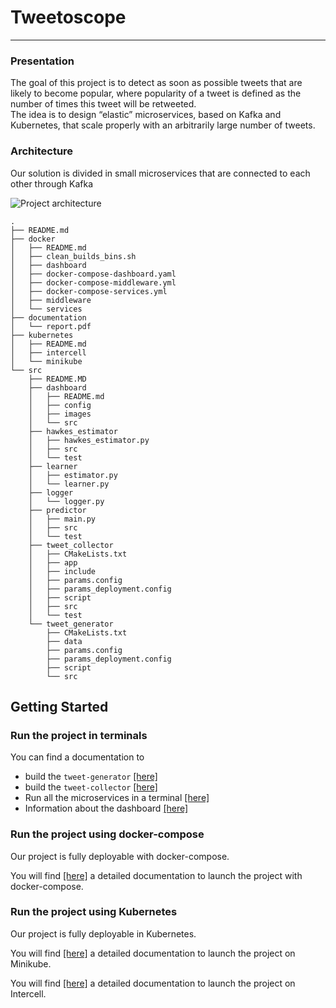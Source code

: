 # Tweetoscope
--- 
### Presentation
The goal of this project is to detect as soon as possible tweets that are likely to become popular, where popularity of a tweet is defined as the number of times this tweet will be retweeted.  
The idea is to design “elastic” microservices, based on Kafka and Kubernetes, that scale properly with an arbitrarily large number of tweets. 
### Architecture
Our solution is divided in small microservices that are connected to each other through Kafka 

<img src="https://pennerath.pages.centralesupelec.fr/tweetoscope/graphviz-images/ead74cb4077631acad74606a761525fe2a3228c1.svg" alt="Project architecture"/>  

```
.  
├── README.md  
├── docker  
│   ├── README.md  
│   ├── clean_builds_bins.sh  
│   ├── dashboard  
│   ├── docker-compose-dashboard.yaml  
│   ├── docker-compose-middleware.yml  
│   ├── docker-compose-services.yml  
│   ├── middleware  
│   └── services  
├── documentation  
│   └── report.pdf  
├── kubernetes  
│   ├── README.md  
│   ├── intercell  
│   └── minikube  
└── src
    ├── README.MD
    ├── dashboard
    │   ├── README.md
    │   ├── config
    │   ├── images
    │   └── src
    ├── hawkes_estimator
    │   ├── hawkes_estimator.py
    │   ├── src
    │   └── test
    ├── learner
    │   ├── estimator.py
    │   └── learner.py
    ├── logger
    │   └── logger.py
    ├── predictor
    │   ├── main.py
    │   ├── src
    │   └── test
    ├── tweet_collector
    │   ├── CMakeLists.txt
    │   ├── app
    │   ├── include
    │   ├── params.config
    │   ├── params_deployment.config
    │   ├── script
    │   ├── src
    │   └── test
    └── tweet_generator
        ├── CMakeLists.txt
        ├── data
        ├── params.config
        ├── params_deployment.config
        ├── script
        └── src  
```

## Getting Started 

### Run the project in terminals 

You can find a documentation to
- build the `tweet-generator` <a href="https://gitlab-student.centralesupelec.fr/2018colombod/tweetoscope_2021_06/-/tree/master/src#build-tweet-generator" title="tweet-generator-build">[here]</a>
- build the `tweet-collector` <a href="https://gitlab-student.centralesupelec.fr/2018colombod/tweetoscope_2021_06/-/tree/master/src#build-tweet-collector" title="tweet-generator-build">[here]</a>
- Run all the microservices in a terminal <a href="https://gitlab-student.centralesupelec.fr/2018colombod/tweetoscope_2021_06/-/tree/master/src#run-the-different-microservices-a-terminal" title="run-microservices">[here]</a>
- Information about the dashboard <a href="https://gitlab-student.centralesupelec.fr/2018colombod/tweetoscope_2021_06/-/tree/22-final-documentation-ameliorations/src/dashboard#dashboard" title="dashboard-info">[here]</a>

### Run the project using docker-compose
Our project is fully deployable with docker-compose.  

You will find <a href="https://gitlab-student.centralesupelec.fr/2018colombod/tweetoscope_2021_06/-/blob/master/docker/README.md#run-the-pipeline-with-docker-compose" title="docker-compose">[here]</a> a detailed documentation to launch the project with docker-compose.

### Run the project using Kubernetes
Our project is fully deployable in Kubernetes.  

You will find <a href="https://gitlab-student.centralesupelec.fr/2018colombod/tweetoscope_2021_06/-/tree/master/kubernetes#on-minikube" title="docker-compose">[here]</a> a detailed documentation to launch the project on Minikube.  

You will find <a href="https://gitlab-student.centralesupelec.fr/2018colombod/tweetoscope_2021_06/-/tree/master/kubernetes#on-intercell" title="docker-compose">[here]</a> a detailed documentation to launch the project on Intercell.



